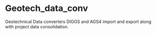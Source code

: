 # Geotech_data_conv
Geotechnical Data converters DIGGS and AGS4 import and export along with project data consolidation. 
